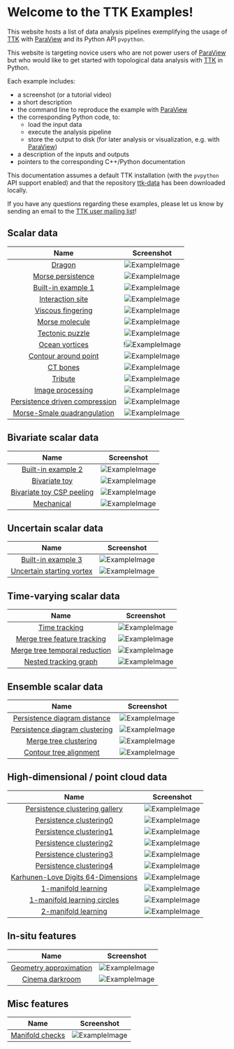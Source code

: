 # Welcome to the TTK Examples!

This website hosts a list of data analysis pipelines exemplifying the usage of [TTK](https://topology-tool-kit.github.io/) with
[ParaView](http://paraview.org) and its Python API `pvpython`.

This website is targeting novice users who are not power users of [ParaView](http://paraview.org) but who would like to get started with topological data analysis with [TTK](https://topology-tool-kit.github.io/) in Python.

Each example includes:

- a screenshot (or a tutorial video)
- a short description
- the command line to reproduce the example with [ParaView](http://paraview.org)
- the corresponding Python code, to:
    - load the input data 
    - execute the analysis pipeline
    - store the output to disk (for later analysis or visualization, e.g. with [ParaView](http://paraview.org))
- a description of the inputs and outputs
- pointers to the corresponding C++/Python documentation

This documentation assumes a default TTK installation (with the `pvpython` API support enabled) and that the repository [ttk-data](https://github.com/topology-tool-kit/ttk-data) has been downloaded locally.

If you have any questions regarding these examples, please let us know by sending an email to the [TTK user mailing list](mailto:ttk-users@googlegroups.com)!

## Scalar data

| Name | Screenshot |
|:-:|:-:|
| [Dragon](dragon/) | ![ExampleImage](https://topology-tool-kit.github.io/img/gallery/dragon.jpg) |
| [Morse persistence](morsePersistence/) | ![ExampleImage](https://topology-tool-kit.github.io/img/gallery/morsePersistence.jpg) |
| [Built-in example 1](BuiltInExample1/) | ![ExampleImage](https://topology-tool-kit.github.io/img/gallery/builtinExample1.jpg) |
| [Interaction site](dragon/) | ![ExampleImage](https://topology-tool-kit.github.io/img/gallery/interactionSites.jpg) |
| [Viscous fingering](dragon/) | ![ExampleImage](https://topology-tool-kit.github.io/img/gallery/viscousFingering.jpg) |
| [Morse molecule](morseMolecule/) |![ExampleImage](https://topology-tool-kit.github.io/img/gallery/morseMolecule.jpg) |
| [Tectonic puzzle](dragon/) | ![ExampleImage](https://topology-tool-kit.github.io/img/gallery/geology.jpg) |
| [Ocean vortices](dragon/) | !![ExampleImage](https://topology-tool-kit.github.io/img/gallery/climate.jpg) |
| [Contour around point](dragon/) | ![ExampleImage](https://topology-tool-kit.github.io/img/gallery/contourAroundPoint.jpg) |
| [CT bones](ctBones/) | ![ExampleImage](https://topology-tool-kit.github.io/img/gallery/ctBones.jpg) |
| [Tribute](dragon/) | ![ExampleImage](https://topology-tool-kit.github.io/img/gallery/tribute.jpg) |
| [Image processing](imageProcessing/) | ![ExampleImage](https://topology-tool-kit.github.io/img/gallery/imageProcessing.jpg) |
| [Persistence driven compression](dragon/) | ![ExampleImage](https://topology-tool-kit.github.io/img/gallery/persistenceDrivenCompression.jpg) |
| [Morse-Smale quadrangulation](dragon/) | ![ExampleImage](https://topology-tool-kit.github.io/img/gallery/morseSmaleQuadrangulation.jpg) |

## Bivariate scalar data

| Name | Screenshot |
|:-:|:-:|
| [Built-in example 2](dragon/) | ![ExampleImage](https://topology-tool-kit.github.io/img/gallery/builtinExample2.jpg) |
| [Bivariate toy](dragon/) | ![ExampleImage](https://topology-tool-kit.github.io/img/gallery/bivariateToy.jpg) |
| [Bivariate toy CSP peeling](dragon/) | ![ExampleImage](https://topology-tool-kit.github.io/img/gallery/bivariateToyCspPeeling.jpg) |
| [Mechanical](dragon/) | ![ExampleImage](https://topology-tool-kit.github.io/img/gallery/mechanical.jpg) |

## Uncertain scalar data

| Name | Screenshot |
|:-:|:-:|
| [Built-in example 3](dragon/) | ![ExampleImage](https://topology-tool-kit.github.io/img/gallery/builtinExample3.jpg) |
| [Uncertain starting vortex](dragon/) | ![ExampleImage](https://topology-tool-kit.github.io/img/gallery/uncertainStartingVortex.jpg) |

## Time-varying scalar data

| Name | Screenshot |
|:-:|:-:|
| [Time tracking](timeTracking/) | ![ExampleImage](https://topology-tool-kit.github.io/img/gallery/timeTracking.jpeg) |
| [Merge tree feature tracking](dragon/) | ![ExampleImage](https://topology-tool-kit.github.io/img/gallery/mergeTreeFeatureTracking.jpg) |
| [Merge tree temporal reduction](mergeTreeTemporalReduction/) | ![ExampleImage](https://topology-tool-kit.github.io/img/gallery/mergeTreeTemporalReduction.jpg) |
| [Nested tracking graph](dragon/) | ![ExampleImage](https://topology-tool-kit.github.io/img/gallery/nestedTrackingGraph.jpg) |

## Ensemble scalar data

| Name | Screenshot |
|:-:|:-:|
| [Persistence diagram distance](dragon/) | ![ExampleImage](https://topology-tool-kit.github.io/img/gallery/persistenceDiagramDistance.jpg) |
| [Persistence diagram clustering](dragon/) | ![ExampleImage](https://topology-tool-kit.github.io/img/gallery/persistenceDiagramClustering.jpg) |
| [Merge tree clustering](mergeTreeClustering/) | ![ExampleImage](https://topology-tool-kit.github.io/img/gallery/mergeTreeClustering.jpg) |
| [Contour tree alignment](contourTreeAlignment/) | ![ExampleImage](https://topology-tool-kit.github.io/img/gallery/contourTreeAlignment.jpg) |

## High-dimensional / point cloud data

| Name | Screenshot |
|:-:|:-:|
| [Persistence clustering gallery](dragon/) | ![ExampleImage](https://topology-tool-kit.github.io/img/gallery/persistenceClusteringGallery.jpeg) |
| [Persistence clustering0](persistenceClustering0/) | ![ExampleImage](https://topology-tool-kit.github.io/img/gallery/persistenceClustering0.jpeg) |
| [Persistence clustering1](dragon/) | ![ExampleImage](https://topology-tool-kit.github.io/img/gallery/persistenceClustering1.jpeg) |
| [Persistence clustering2](dragon/) | ![ExampleImage](https://topology-tool-kit.github.io/img/gallery/persistenceClustering2.jpeg) |
| [Persistence clustering3](dragon/) | ![ExampleImage](https://topology-tool-kit.github.io/img/gallery/persistenceClustering3.jpeg) |
| [Persistence clustering4](dragon/) | ![ExampleImage](https://topology-tool-kit.github.io/img/gallery/persistenceClustering4.jpeg) |
| [Karhunen-Love Digits 64-Dimensions](karhunenLoveDigits64Dimensions/) | ![ExampleImage](https://topology-tool-kit.github.io/img/gallery/karhunenLoveDigits64Dimensions.jpg) |
| [1-manifold learning](dragon/) | ![ExampleImage](https://topology-tool-kit.github.io/img/gallery/1manifoldLearning.jpeg) |
| [1-manifold learning circles ](dragon/) | ![ExampleImage](https://topology-tool-kit.github.io/img/gallery/1manifoldLearningCircles.jpeg) |
| [2-manifold learning](dragon/) | ![ExampleImage](https://topology-tool-kit.github.io/img/gallery/2manifoldLearning.jpeg) |

## In-situ features

| Name | Screenshot |
|:-:|:-:|
| [Geometry approximation](dragon/) | ![ExampleImage](https://topology-tool-kit.github.io/img/gallery/geometryApproximation.jpg) |
| [Cinema darkroom](dragon/) | ![ExampleImage](https://topology-tool-kit.github.io/img/gallery/cinemaDarkroom.jpg) |

## Misc features

| Name | Screenshot |
|:-:|:-:|
| [Manifold checks](manifoldCheck/) | ![ExampleImage](https://topology-tool-kit.github.io/img/gallery/manifoldCheck.jpg) |

